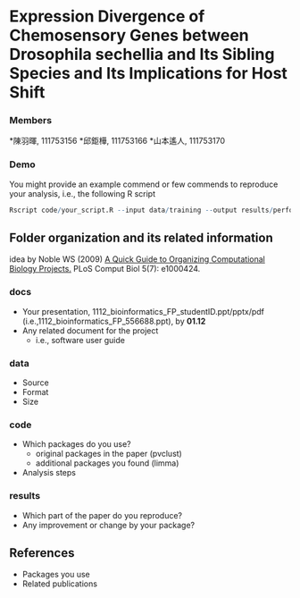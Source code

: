 # Expression Divergence of Chemosensory Genes between Drosophila sechellia and Its Sibling Species and Its Implications for Host Shift

### Members
*陳羽暉, 111753156
*邱鉅樺, 111753166
*山本遙人, 111753170


### Demo 
You might provide an example commend or few commends to reproduce your analysis, i.e., the following R script
```R
Rscript code/your_script.R --input data/training --output results/performance.tsv
```

## Folder organization and its related information
idea by Noble WS (2009) [A Quick Guide to Organizing Computational Biology Projects.](https://journals.plos.org/ploscompbiol/article?id=10.1371/journal.pcbi.1000424) PLoS Comput Biol 5(7): e1000424.

### docs
* Your presentation, 1112_bioinformatics_FP_studentID.ppt/pptx/pdf (i.e.,1112_bioinformatics_FP_556688.ppt), by **01.12**
* Any related document for the project
  * i.e., software user guide

### data
* Source
* Format
* Size

### code
* Which packages do you use? 
  * original packages in the paper (pvclust)
  * additional packages you found (limma) 
* Analysis steps

### results
* Which part of the paper do you reproduce?
* Any improvement or change by your package?

## References
* Packages you use
* Related publications
